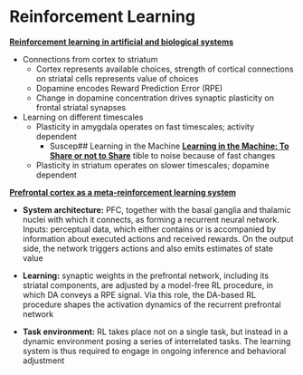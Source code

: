 # Reinforcement Learning
**[Reinforcement learning in artificial and biological systems](https://www.nature.com/articles/s42256-019-0025-4#ref-CR69)**
* Connections from cortex to striatum
  * Cortex represents available choices, strength of cortical connections on striatal cells represents value of choices
  * Dopamine encodes Reward Prediction Error (RPE)
  * Change in dopamine concentration drives synaptic plasticity on frontal striatal synapses
* Learning on different timescales
  * Plasticity in amygdala operates on fast timescales; activity dependent
    * Suscep## Learning in the Machine
**[Learning in the Machine: To Share or not to Share]()**
tible to noise because of fast changes
  * Plasticity in striatum operates on slower timescales; dopamine dependent

**[Prefrontal cortex as a meta-reinforcement learning system]()**
* **System architecture:** PFC, together with the basal ganglia and thalamic nuclei with which it connects, as forming a recurrent neural network. Inputs: perceptual data, which either contains or is accompanied by information about executed actions and received rewards. On the output side, the network triggers actions and also emits estimates of state value

* **Learning:** synaptic weights in the prefrontal network, including its striatal components, are adjusted by a model-free RL procedure, in which DA conveys a RPE signal. Via this role, the DA-based RL procedure shapes the activation dynamics of the recurrent prefrontal network

* **Task environment:** RL takes place not on a single task, but instead in a dynamic environment posing a series of interrelated tasks. The learning system is thus
required to engage in ongoing inference and behavioral adjustment
